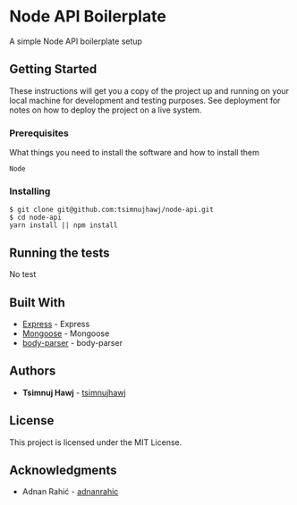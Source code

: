
# Node API Boilerplate

A simple Node API boilerplate setup

## Getting Started

These instructions will get you a copy of the project up and running on your local machine for development and testing purposes. See deployment for notes on how to deploy the project on a live system.

### Prerequisites

What things you need to install the software and how to install them

```
Node
```

### Installing

```
$ git clone git@github.com:tsimnujhawj/node-api.git
$ cd node-api
yarn install || npm install
```

## Running the tests

No test

## Built With

* [Express](https://github.com/expressjs/express) - Express
* [Mongoose](https://github.com/Automattic/mongoose) - Mongoose
* [body-parser](https://github.com/expressjs/body-parser) - body-parser

## Authors

* **Tsimnuj Hawj** - [tsimnujhawj](https://github.com/tsimnujhawj/)

## License

This project is licensed under the MIT License.

## Acknowledgments

* Adnan Rahić - [adnanrahic](https://hackernoon.com/restful-api-design-with-node-js-26ccf66eab09)
